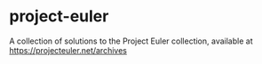 # project-euler
A collection of solutions to the Project Euler collection, available at https://projecteuler.net/archives
